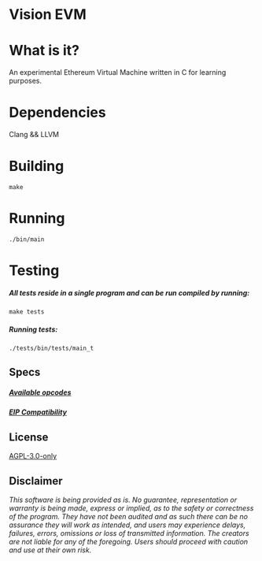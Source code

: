 # Vision EVM

# What is it?
An experimental Ethereum Virtual Machine written in C for learning purposes.

# Dependencies
Clang && LLVM

# Building
```
make
```

# Running
```
./bin/main
```

# Testing
##### All tests reside in a single program and can be run compiled by running:
```
make tests
```
##### Running tests:
```
./tests/bin/tests/main_t
```

## Specs
##### [Available opcodes](https://github.com/abrandec/vision_evm/blob/main/compatibility-lists/opcodes.md)

##### [EIP Compatibility](https://github.com/abrandec/vision_evm/blob/main/compatibility-lists/eips.md)

## License

[AGPL-3.0-only](https://github.com/abrandec/vision_evm/blob/master/LICENSE)

## Disclaimer

_This software is being provided as is. No guarantee, representation or warranty is being made, express or implied, as to the safety or correctness of the program. They have not been audited and as such there can be no assurance they will work as intended, and users may experience delays, failures, errors, omissions or loss of transmitted information. The creators are not liable for any of the foregoing. Users should proceed with caution and use at their own risk._
